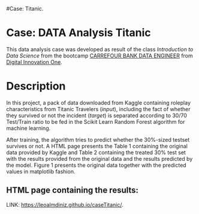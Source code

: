 #Case: Titanic.
# Case: DATA Analysis Titanic
This data analysis case was developed as result of the class *Introduction to Data Science*  from the bootcamp [CARREFOUR BANK DATA ENGINEER](https://web.digitalinnovation.one/track/banco-carrefour-data-engineer) from [Digital Innovation One](https://digitalinnovation.one).

# Description
In this project, a pack of data downloaded from Kaggle containing roleplay characteristics from Titanic Travelers (_input_), including the fact of whether they survived or not the incident (_target_) is separated according to 30/70 Test/Train ratio to be fed in the Scikit Learn Random Forest algorithm for machine learning.

After training, the algorithm tries to predict whether the 30%-sized testset survives or not.
A HTML page presents the Table 1 containing the original data provided by Kaggle and Table 2 containing the treated 30% test set with the results provided from the original data and the results predicted by the model. Figure 1 presents the original data together with the predicted values in matplotlib fashion.

## HTML page containing the results:
LINK: https://leoalmdiniz.github.io/caseTitanic/.
